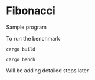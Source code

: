 # Fibonacci

Sample program

To run the benchmark

```
cargo build 
```
```
cargo bench 
```

Will be adding detailed steps later
